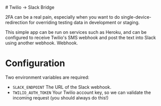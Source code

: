# Twilio -> Slack Bridge

2FA can be a real pain, especially when you want to do single-device-redirection for overriding testing data in development or staging.

This simple app can be run on services such as Heroku, and can be configured to receive Twilio's SMS webhook and post the text into Slack using another webhook. Webhook.

# Configuration

Two environment variables are required:

- `SLACK_ENDPOINT` The URL of the Slack webhook.
- `TWILIO_AUTH_TOKEN` Your Twilio account key, so we can validate the incoming request (you should always do this!)

